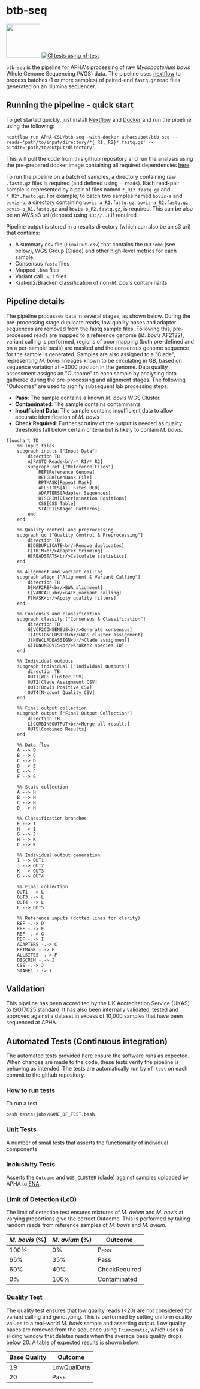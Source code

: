 # **btb-seq**

<img src="https://user-images.githubusercontent.com/6979169/130202823-9a2484d0-c13f-4d86-9685-4bfe04bbf8c2.png" width="90"> [![CI tests using nf-test](https://github.com/APHA-CSU/btb-seq/workflows/btb-seq%20CI/badge.svg)](https://github.com/APHA-CSU/btb-seq/actions)

`btb-seq` is the pipeline for APHA's processing of raw *Mycobacterium bovis* Whole Genome Sequencing (WGS) data. The pipeline uses [nextflow](https://www.nextflow.io/docs/latest/getstarted.html) to process batches (1 or more samples) of paired-end `fastq.gz` read files generated on an Illumina sequencer. 

## Running the pipeline - quick start

To get started quickly, just install [Nextflow](https://www.nextflow.io/) and [Docker](https://www.docker.com/) and run the pipeline using the following:

```
nextflow run APHA-CSU/btb-seq -with-docker aphacsubot/btb-seq --reads='path/to/input/directory/*{_R1,_R2}*.fastq.gz' --outdir='path/to/output/directory'
```

This will pull the code from this github repository and run the analysis using the pre-prepared docker image containing all required dependencies [here](https://hub.docker.com/r/aphacsubot/btb-seq).

To run the pipeline on a batch of samples, a directory containing raw `.fastq.gz` files is required (and defined using `--reads`). Each read-pair sample is represented by a pair of files named `*_R1*.fastq.gz` and `*_R2*.fastq.gz`. For example, to batch two samples named `bovis-a` and `bovis-b`, a directory containing `bovis-a_R1.fastq.gz`, `bovis-a_R2.fastq.gz`, `bovis-b_R1.fastq.gz` and `bovis-b_R2.fastq.gz`, is required.  This can be also be an AWS s3 uri (denoted using `s3://..`) if required.

Pipeline output is stored in a results directory (which can also be an s3 uri) that contains:
- A summary csv file (`FinalOut.csv`) that contains the `Outcome` (see below), WGS Group (Clade) and other high-level metrics for each sample. 
- Consensus `fasta` files
- Mapped `.bam` files
- Variant call `.vcf` files
- Kraken2/Bracken classification of non-*M. bovis* contaminants

## Pipeline details

The pipeline processes data in several stages, as shown below. During the pre-processing stage duplicate reads, low quality bases and adapter sequences are removed from the fastq sample files. Following this, pre-processed reads are mapped to a reference genome (*M. bovis* AF2122), variant calling is performed, regions of poor mapping (both pre-defined and on a per-sample basis) are masked and the consensus genome sequence for the sample is generated.  Samples are also assigned to a "Clade", representing *M. bovis* lineages known to be circulating in GB, based on sequence variation at ~3000 position in the genome.  Data quality assessment assigns an "Outcome" to each sample by analysing data gathered during the pre-processing and alignment stages. The following "Outcomes" are used to signify subsequent lab processing steps:

- **Pass**: The sample contains a known *M. bovis* WGS Cluster.
- **Contaminated**: The sample contains contaminants
- **Insufficient Data**: The sample contains insufficient data to allow accurate identification of *M. bovis* 
- **Check Required**: Further scrutiny of the output is needed as quality thresholds fall below certain criteria but is likely to contain *M. bovis*.  

```mermaid
flowchart TD
    %% Input files
    subgraph inputs ["Input Data"]
        direction TB
        A[FASTQ Reads<br/>*_R1/*_R2]
        subgraph ref ["Reference Files"]
            REF[Reference Genome]
            REFGBK[GenBank File]
            RPTMASK[Repeat Mask]
            ALLSITES[All Sites BED]
            ADAPTERS[Adapter Sequences]
            DISCRIM[Discrimination Positions]
            CSS[CSS Table]
            STAGE1[Stage1 Patterns]
        end
    end
    
    %% Quality control and preprocessing
    subgraph qc ["Quality Control & Preprocessing"]
        direction TB
        B[DEDUPLICATE<br/>Remove duplicates]
        C[TRIM<br/>Adapter trimming]
        H[READSTATS<br/>Calculate statistics]
    end
    
    %% Alignment and variant calling
    subgraph align ["Alignment & Variant Calling"]
        direction TB
        D[MAP2REF<br/>BWA alignment]
        E[VARCALL<br/>GATK variant calling]
        F[MASK<br/>Apply quality filters]
    end
    
    %% Consensus and classification
    subgraph classify ["Consensus & Classification"]
        direction TB
        G[VCF2CONSENSUS<br/>Generate consensus]
        I[ASSIGNCLUSTER<br/>WGS cluster assignment]
        J[NEWCLADEASSIGN<br/>Clade assignment]
        K[IDNONBOVIS<br/>Kraken2 species ID]
    end
    
    %% Individual outputs
    subgraph individual ["Individual Outputs"]
        direction TB
        OUT1[WGS Cluster CSV]
        OUT2[Clade Assignment CSV]
        OUT3[Bovis Positive CSV]
        OUT4[N-count Quality CSV]
    end
    
    %% Final output collection
    subgraph output ["Final Output Collection"]
        direction TB
        L[COMBINEOUTPUT<br/>Merge all results]
        OUT5[Combined Results]
    end
    
    %% Data flow
    A --> B
    B --> C
    C --> D
    D --> E
    E --> F
    F --> G
    
    %% Stats collection
    A --> H
    B --> H
    C --> H
    D --> H
    
    %% Classification branches
    E --> I
    H --> I
    G --> J
    H --> K
    C --> K
    
    %% Individual output generation
    I --> OUT1
    J --> OUT2
    K --> OUT3
    G --> OUT4
    
    %% Final collection
    OUT1 --> L
    OUT3 --> L
    OUT4 --> L
    L --> OUT5
    
    %% Reference inputs (dotted lines for clarity)
    REF -.-> D
    REF -.-> E
    REF -.-> G
    REF -.-> I
    ADAPTERS -.-> C
    RPTMASK -.-> F
    ALLSITES -.-> F
    DISCRIM -.-> I
    CSS -.-> J
    STAGE1 -.-> I
```

## Validation

This pipeline has been accredited by the UK Accreditation Service (UKAS) to ISO17025 standard. It has also been internally validated, tested and approved against a dataset in excess of 10,000 samples that have been sequenced at APHA.


## Automated Tests (Continuous integration)

The automated tests provided here ensure the software runs as expected. When changes are made to the code, these tests verify the pipeline is behaving as intended. The tests are automatically run by `nf-test` on each commit to the github repository. 

### How to run tests

To run a test
```
bash tests/jobs/NAME_OF_TEST.bash
```

### Unit Tests

A number of small tests that asserts the functionality of individual components

### Inclusivity Tests

Asserts the `Outcome` and `WGS_CLUSTER` (clade) against samples uploaded by APHA to [ENA](https://www.ebi.ac.uk/ena/browser/view/PRJEB40340). 

### Limit of Detection (LoD)

The limit of detection test ensures mixtures of *M. avium* and *M. bovis* at varying proportions give the correct Outcome. This is performed by taking random reads from reference samples of *M. bovis* and *M. avium*.

| *M. bovis* (%) | *M. avium* (%) | Outcome |
| ------------- | ------------- | ------------- | 
| 100%   | 0% | Pass | 
| 65%   | 35% | Pass | 
| 60%   | 40% | CheckRequired | 
| 0%   | 100% | Contaminated | 

### Quality Test

The quality test ensures that low quality reads (<20) are not considered for variant calling and genotyping. This is performed by setting uniform quality values to a real-world *M. bovis* sample and asserting output. Low quality bases are removed from the sequence using `Trimmomatic`, which uses a sliding window that deletes reads when the average base quality drops below 20. A table of expected results is shown below.

| Base Quality | Outcome | 
| ------------- | ------------- | 
| 19   | LowQualData | 
| 20   | Pass | 
